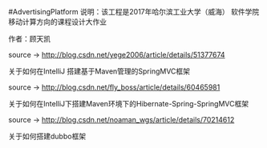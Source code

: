 #AdvertisingPlatform
说明：该工程是2017年哈尔滨工业大学（威海）  软件学院    移动计算方向的课程设计大作业

作者：顾天凯

source -> http://blog.csdn.net/yege2006/article/details/51377674

关于如何在IntelliJ 搭建基于Maven管理的SpringMVC框架

source -> http://blog.csdn.net/fly_boss/article/details/60465981

关于如何在IntelliJ下搭建Maven环境下的Hibernate-Spring-SpringMVC框架

source -> http://blog.csdn.net/noaman_wgs/article/details/70214612

关于如何搭建dubbo框架